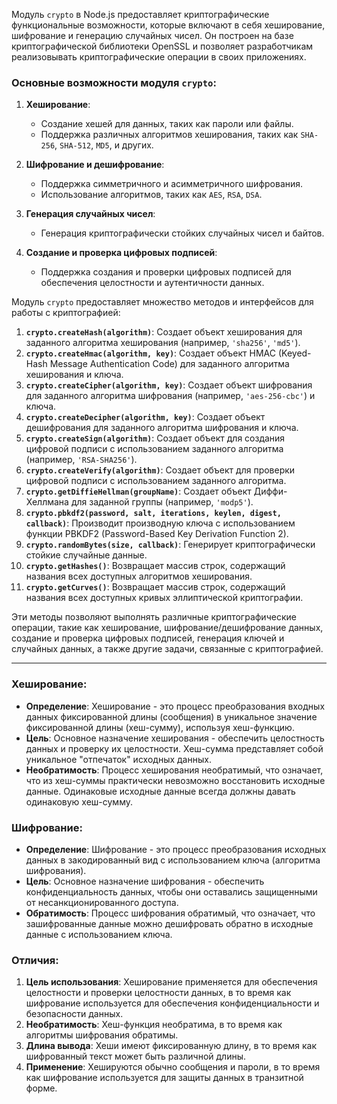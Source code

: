Модуль `crypto` в Node.js предоставляет криптографические функциональные возможности, которые включают в себя хеширование, шифрование и генерацию случайных чисел. Он построен на базе криптографической библиотеки OpenSSL и позволяет разработчикам реализовывать криптографические операции в своих приложениях.

### Основные возможности модуля `crypto`:

1. **Хеширование**:
   - Создание хешей для данных, таких как пароли или файлы.
   - Поддержка различных алгоритмов хеширования, таких как `SHA-256`, `SHA-512`, `MD5`, и других.

2. **Шифрование и дешифрование**:
   - Поддержка симметричного и асимметричного шифрования.
   - Использование алгоритмов, таких как `AES`, `RSA`, `DSA`.

3. **Генерация случайных чисел**:
   - Генерация криптографически стойких случайных чисел и байтов.

4. **Создание и проверка цифровых подписей**:
   - Поддержка создания и проверки цифровых подписей для обеспечения целостности и аутентичности данных.

Модуль `crypto` предоставляет множество методов и интерфейсов для работы с криптографией:

1. **`crypto.createHash(algorithm)`**: Создает объект хеширования для заданного алгоритма хеширования (например, `'sha256'`, `'md5'`).
2. **`crypto.createHmac(algorithm, key)`**: Создает объект HMAC (Keyed-Hash Message Authentication Code) для заданного алгоритма хеширования и ключа.
3. **`crypto.createCipher(algorithm, key)`**: Создает объект шифрования для заданного алгоритма шифрования (например, `'aes-256-cbc'`) и ключа.
4. **`crypto.createDecipher(algorithm, key)`**: Создает объект дешифрования для заданного алгоритма шифрования и ключа.
5. **`crypto.createSign(algorithm)`**: Создает объект для создания цифровой подписи с использованием заданного алгоритма (например, `'RSA-SHA256'`).
6. **`crypto.createVerify(algorithm)`**: Создает объект для проверки цифровой подписи с использованием заданного алгоритма.
7. **`crypto.getDiffieHellman(groupName)`**: Создает объект Диффи-Хеллмана для заданной группы (например, `'modp5'`).
8. **`crypto.pbkdf2(password, salt, iterations, keylen, digest, callback)`**: Производит производную ключа с использованием функции PBKDF2 (Password-Based Key Derivation Function 2).
9. **`crypto.randomBytes(size, callback)`**: Генерирует криптографически стойкие случайные данные.
10. **`crypto.getHashes()`**: Возвращает массив строк, содержащий названия всех доступных алгоритмов хеширования.
11. **`crypto.getCurves()`**: Возвращает массив строк, содержащий названия всех доступных кривых эллиптической криптографии.

Эти методы позволяют выполнять различные криптографические операции, такие как хеширование, шифрование/дешифрование данных, создание и проверка цифровых подписей, генерация ключей и случайных данных, а также другие задачи, связанные с криптографией.

---

### Хеширование:
- **Определение**: Хеширование - это процесс преобразования входных данных фиксированной длины (сообщения) в уникальное значение фиксированной длины (хеш-сумму), используя хеш-функцию.
- **Цель**: Основное назначение хеширования - обеспечить целостность данных и проверку их целостности. Хеш-сумма представляет собой уникальное "отпечаток" исходных данных.
- **Необратимость**: Процесс хеширования необратимый, что означает, что из хеш-суммы практически невозможно восстановить исходные данные. Одинаковые исходные данные всегда должны давать одинаковую хеш-сумму.

### Шифрование:
- **Определение**: Шифрование - это процесс преобразования исходных данных в закодированный вид с использованием ключа (алгоритма шифрования).
- **Цель**: Основное назначение шифрования - обеспечить конфиденциальность данных, чтобы они оставались защищенными от несанкционированного доступа.
- **Обратимость**: Процесс шифрования обратимый, что означает, что зашифрованные данные можно дешифровать обратно в исходные данные с использованием ключа.

### Отличия:
1. **Цель использования**: Хеширование применяется для обеспечения целостности и проверки целостности данных, в то время как шифрование используется для обеспечения конфиденциальности и безопасности данных.
2. **Необратимость**: Хеш-функция необратима, в то время как алгоритмы шифрования обратимы.
3. **Длина вывода**: Хеши имеют фиксированную длину, в то время как шифрованный текст может быть различной длины.
4. **Применение**: Хешируются обычно сообщения и пароли, в то время как шифрование используется для защиты данных в транзитной форме.
